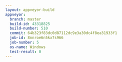 ```yaml
---
layout: appveyor-build
appveyor:
  branch: master
  build-id: 43318825
  build-number: 510
  commit: 64b323f83dc0d87112dc9e3a30dc4f8ea31933f1
  job-id: 8nnroe6n5kx7s966
  job-number: 5
  os-name: Windows
  test-result: 0
---
```

